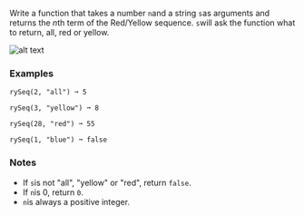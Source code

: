 Write a function that takes a number `n`and a string `s`as arguments and returns the *n*th term of the Red/Yellow sequence. `s`will ask the function what to return, all, red or yellow.

![alt text](<https://edabit-challenges.s3.amazonaws.com/red_yellow_sequence.png> "Red/Yellow Sequence")


### Examples ###
    rySeq(2, "all") ➞ 5

    rySeq(3, "yellow") ➞ 8

    rySeq(28, "red") ➞ 55

    rySeq(1, "blue") ➞ false


### Notes ###
*   If `s`is not "all", "yellow" or "red", return `false`.
*   If `n`is 0, return `0`.
*   `n`is always a positive integer.